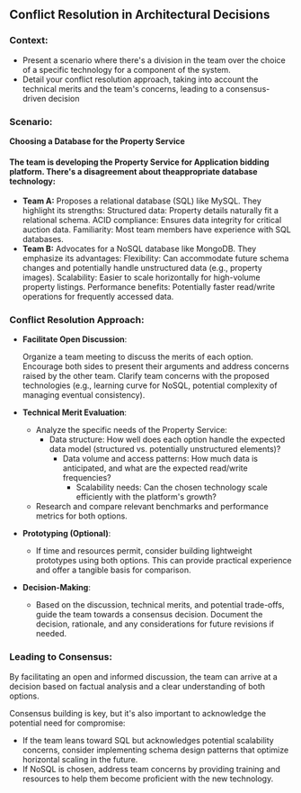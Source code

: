 ## Conflict Resolution in Architectural Decisions

### Context:

- Present a scenario where there's a division in the team over the choice of a
  specific technology for a component of the system.
- Detail your conflict resolution approach, taking into account the technical merits
  and the team's concerns, leading to a consensus-driven decision

### Scenario:

**Choosing a Database for the Property Service**

#### The team is developing the Property Service for Application bidding platform. There's a disagreement about theappropriate database technology:

- **Team A:** Proposes a relational database (SQL) like MySQL. They highlight its strengths:
  Structured data: Property details naturally fit a relational schema.
  ACID compliance: Ensures data integrity for critical auction data.
  Familiarity: Most team members have experience with SQL databases.
- **Team B:** Advocates for a NoSQL database like MongoDB. They emphasize its advantages:
  Flexibility: Can accommodate future schema changes and potentially handle unstructured data (e.g., property images).
  Scalability: Easier to scale horizontally for high-volume property listings.
  Performance benefits: Potentially faster read/write operations for frequently accessed data.

### Conflict Resolution Approach:

- **Facilitate Open Discussion**:

  Organize a team meeting to discuss the merits of each option.
  Encourage both sides to present their arguments and address concerns raised by the other team.
  Clarify team concerns with the proposed technologies (e.g., learning curve for NoSQL, potential complexity of managing
  eventual consistency).

- **Technical Merit Evaluation**:

    - Analyze the specific needs of the Property Service:
        - Data structure: How well does each option handle the expected data model (structured vs. potentially
          unstructured elements)?
            - Data volume and access patterns: How much data is anticipated, and what are the expected read/write
              frequencies?
                - Scalability needs: Can the chosen technology scale efficiently with the platform's growth?
    - Research and compare relevant benchmarks and performance metrics for both options.

- **Prototyping (Optional)**:

    - If time and resources permit, consider building lightweight prototypes using both options. This can provide
      practical experience and offer a tangible basis for comparison.

- **Decision-Making**:

    - Based on the discussion, technical merits, and potential trade-offs, guide the team towards a consensus decision.
      Document the decision, rationale, and any considerations for future revisions if needed.

### **Leading to Consensus**:

By facilitating an open and informed discussion, the team can arrive at a decision based on factual analysis and a clear
understanding of both options.

Consensus building is key, but it's also important to acknowledge the potential need for
compromise:

- If the team leans toward SQL but acknowledges potential scalability concerns, consider implementing schema design
  patterns that optimize horizontal scaling in the future.
- If NoSQL is chosen, address team concerns by providing training and resources to help them become proficient with the
  new technology.